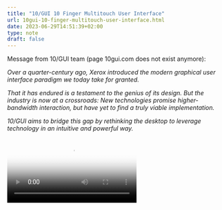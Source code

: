 ```yaml
---
title: "10/GUI 10 Finger Multitouch User Interface"
url: 10gui-10-finger-multitouch-user-interface.html
date: 2023-06-29T14:51:39+02:00
type: note
draft: false
---
```


Message from 10/GUI team (page 10gui.com does not exist anymore):

*Over a quarter-century ago, Xerox introduced the modern graphical user
interface paradigm we today take for granted.*

*That it has endured is a testament to the genius of its design. But the
industry is now at a crossroads: New technologies promise higher-bandwidth
interaction, but have yet to find a truly viable implementation.*

*10/GUI aims to bridge this gap by rethinking the desktop to leverage technology
in an intuitive and powerful way.*

<video
  poster="/assets/notes/10gui-10-finger-multitouch-user-interface.jpg"
  src="/assets/notes/10gui-10-finger-multitouch-user-interface.mp4"
  controls></video>
